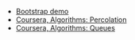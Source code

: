 * [Bootstrap demo](/topicmonkey)
* [Coursera, Algorithms: Percolation](/algorithms-percolation)
* [Coursera, Algorithms: Queues](/algorithms-queues)
